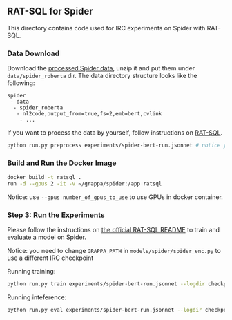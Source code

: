 ## RAT-SQL for Spider
This directory contains code used for IRC experiments on Spider with RAT-SQL.


### Data Download

Download the [processed Spider data](https://drive.google.com/file/d/1QIM1VswEvbYhUK3mP8f3ed0ZDGrCj1SK/view?usp=sharing), unzip it and put them under `data/spider_roberta` dir. The data directory structure looks like the following:

```
spider
 - data
  - spider_roberta
   - nl2code,output_from=true,fs=2,emb=bert,cvlink
    - ...
```

If you want to process the data by yourself, follow instructions on [RAT-SQL](https://github.com/microsoft/rat-sql).

``` bash
python run.py preprocess experiments/spider-bert-run.jsonnet # notice you first need to download the original spider data and put them in data/spider_roberta dir
```

### Build and Run the Docker Image

``` bash
docker build -t ratsql .
run -d --gpus 2 -it -v ~/grappa/spider:/app ratsql
```
Notice: use `--gpus number_of_gpus_to_use` to use GPUs in docker container.


### Step 3: Run the Experiments

Please follow the instructions on [the official RAT-SQL README](https://github.com/microsoft/rat-sql#step-3-run-the-experiments) to train and evaluate a model on Spider.

Notice: you need to change `GRAPPA_PATH` in `models/spider/spider_enc.py` to use a different IRC checkpoint

Running training:
``` bash
python run.py train experiments/spider-bert-run.jsonnet --logdir checkpoints
```

Running inteference:
``` bash
python run.py eval experiments/spider-bert-run.jsonnet --logdir checkpoints
```
